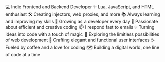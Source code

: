 :computer: Indie Frontend and Backend Developer :sparkles: Lua, JavaScript, and HTML enthusiast :hammer_and_wrench: Creating injectors, web proxies, and more :books: Always learning and improving my skills :seedling: Growing as a developer every day :rocket: Passionate about efficient and creative coding :mailbox: I respond fast to emails :bulb: Turning ideas into code with a touch of magic :telescope: Exploring the limitless possibilities of web development :art: Crafting elegant and functional user interfaces :coffee: Fueled by coffee and a love for coding :world_map: Building a digital world, one line of code at a time
